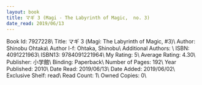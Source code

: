 ```yaml
---
layout: book
title: マギ 3 (Magi - The Labyrinth of Magic,  no. 3)
date_read: 2019/06/13
---
```


Book Id: 7927228\ 
Title: マギ 3 (Magi: The Labyrinth of Magic, #3)\ 
Author: Shinobu Ohtaka\ 
Author l-f: Ohtaka, Shinobu\ 
Additional Authors: \ 
ISBN: 4091221963\ 
ISBN13: 9784091221964\ 
My Rating: 5\ 
Average Rating: 4.30\ 
Publisher: 小学館\ 
Binding: Paperback\ 
Number of Pages: 192\ 
Year Published: 2010\ 
Date Read: 2019/06/13\ 
Date Added: 2019/06/02\ 
Exclusive Shelf: read\ 
Read Count: 1\ 
Owned Copies: 0\ 

